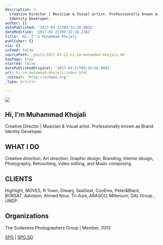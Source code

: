 ```yaml
---
description: >-
  Creative Director | Musician & Visual artist. Professionally known as Brand
  Identity Developer.
author: []
datePublished: '2017-03-21T09:33:28.902Z'
dateModified: '2017-03-21T09:33:28.216Z'
title: 'Hi, ​I''m Muhammad Khojali'
publisher: {}
via: {}
inFeed: false
sourcePath: _posts/2017-03-21-hi-im-muhammad-khojali.md
hasPage: true
starred: false
datePublishedOriginal: '2017-03-21T09:20:58.960Z'
url: hi-im-muhammad-khojali/index.html
_context: 'http://schema.org'
_type: Article

---
```

![](https://imgflo.herokuapp.com/graph/2b2431f8e7ba7b0/26d2edc9ea03b57272148631abdc32e5/croprotate.png?cropheight=241&cropwidth=241&degrees=0&input=https%3A%2F%2Fthe-grid-user-content.s3-us-west-2.amazonaws.com%2Fc0056e2b-f4ef-4530-9c2b-d58e2262a2ab.png&x=4&y=4)

## Hi, ​I'm Muhammad Khojali

Creative Director | Musician & Visual artist. Professionally known as Brand Identity Developer.

## ​WHAT I DO

Creative direction, Art direction, Graphic design, Branding, Interior design, Photography, Retouching, Video editing, and Music composing.

## CLIENTS​

Highlight, MOVES, K-Town, Diwanj, SeaGeat, ConEms, Peter&Black, BORSAT, Advision, Ahmed Nour, Tri-Axis, ARASCO, Millenium, DAL Group , UNDP

## Organizations

The Sudanese Photographers Group | Member, 2013

[SPG][0] | [SPG.SD][1]

​

[0]: https://www.facebook.com/SudanesePhotographers/
[1]: http://www.SPG.SD/